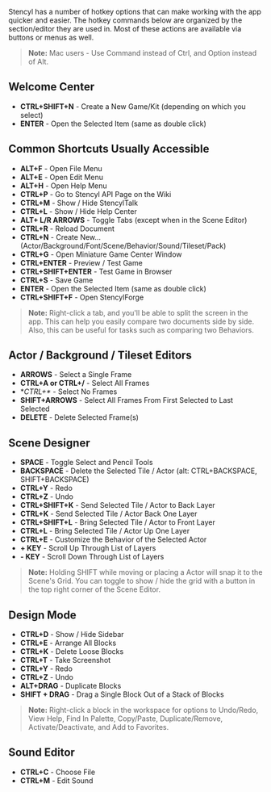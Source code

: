 Stencyl has a number of hotkey options that can make working with the app quicker and easier. The hotkey commands below are organized by the section/editor they are used in.  Most of these actions are available via buttons or menus as well.

> **Note:** Mac users - Use Command instead of Ctrl, and Option instead of Alt.


## Welcome Center

* **CTRL+SHIFT+N** - Create a New Game/Kit (depending on which you select)
* **ENTER** - Open the Selected Item (same as double click)


## Common Shortcuts Usually Accessible

* **ALT+F** - Open File Menu
* **ALT+E** - Open Edit Menu
* **ALT+H** - Open Help Menu
* **CTRL+P** - Go to Stencyl API Page on the Wiki
* **CTRL+M** - Show / Hide StencylTalk
* **CTRL+L** - Show / Hide Help Center
* **ALT+ L/R ARROWS** - Toggle Tabs (except when in the Scene Editor)
* **CTRL+R** - Reload Document
* **CTRL+N** - Create New... (Actor/Background/Font/Scene/Behavior/Sound/Tileset/Pack)
* **CTRL+G** - Open Miniature Game Center Window
* **CTRL+ENTER** - Preview / Test Game
* **CTRL+SHIFT+ENTER** - Test Game in Browser
* **CTRL+S** - Save Game
* **ENTER** - Open the Selected Item (same as double click)
* **CTRL+SHIFT+F** - Open StencylForge

> **Note:** Right-click a tab, and you'll be able to split the screen in the app. This can help you easily compare two documents side by side.  Also, this can be useful for tasks such as comparing two Behaviors.

## Actor / Background / Tileset Editors

* **ARROWS** - Select a Single Frame
* **CTRL+A or CTRL+/** - Select All Frames
* **CTRL+\** - Select No Frames
* **SHIFT+ARROWS** - Select All Frames From First Selected to Last Selected
* **DELETE** - Delete Selected Frame(s)

## Scene Designer

* **SPACE** - Toggle Select and Pencil Tools
* **BACKSPACE** - Delete the Selected Tile / Actor (alt: CTRL+BACKSPACE, SHIFT+BACKSPACE)
* **CTRL+Y** - Redo
* **CTRL+Z** - Undo
* **CTRL+SHIFT+K** - Send Selected Tile / Actor to Back Layer
* **CTRL+K** - Send Selected Tile / Actor Back One Layer
* **CTRL+SHIFT+L** - Bring Selected Tile / Actor to Front Layer
* **CTRL+L** - Bring Selected Tile / Actor Up One Layer
* **CTRL+E** - Customize the Behavior of the Selected Actor
* **+ KEY** - Scroll Up Through List of Layers
* **- KEY** - Scroll Down Through List of Layers

> **Note:** Holding SHIFT while moving or placing a Actor will snap it to the Scene's Grid.  You can toggle to show / hide the grid with a button in the top right corner of the Scene Editor.

## Design Mode

* **CTRL+D** - Show / Hide Sidebar
* **CTRL+E** - Arrange All Blocks
* **CTRL+K** - Delete Loose Blocks
* **CTRL+T** - Take Screenshot
* **CTRL+Y** - Redo
* **CTRL+Z** - Undo
* **ALT+DRAG** - Duplicate Blocks
* **SHIFT + DRAG** - Drag a Single Block Out of a Stack of Blocks

> **Note:** Right-click a block in the workspace for options to Undo/Redo, View Help, Find In Palette, Copy/Paste, Duplicate/Remove, Activate/Deactivate, and Add to Favorites.

## Sound Editor

* **CTRL+C** - Choose File
* **CTRL+M** - Edit Sound
